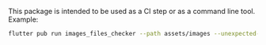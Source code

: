 This package is intended to be used as a CI step or as a command line tool.
Example:

```bash
flutter pub run images_files_checker --path assets/images --unexpected-dir-is-an-error
```